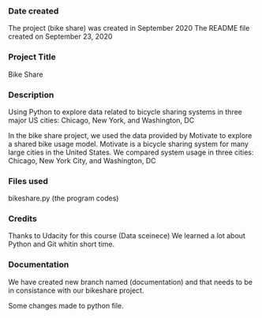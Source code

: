 ### Date created

The project (bike share) was created in September 2020
The README file created on September 23, 2020

### Project Title

Bike Share

### Description

Using Python to explore data related to bicycle sharing systems in three major US cities: Chicago, New York, and Washington, DC

In the bike share project, we used the data provided by Motivate to explore a shared bike usage model. Motivate is a bicycle sharing system for many large cities in the United States. We compared system usage in three cities: Chicago, New York City, and Washington, DC

### Files used

bikeshare.py (the program codes)

### Credits

Thanks to Udacity for this course (Data sceinece)
We learned a lot about Python and Git whitin short time.

### Documentation

We have created new branch named (documentation) and that needs to be in consistance with our bikeshare project.

Some changes made to python file.